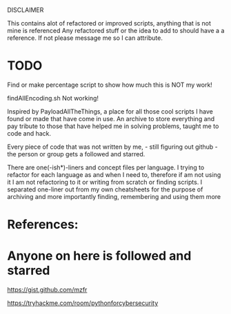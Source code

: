 DISCLAIMER

This contains alot of refactored or improved scripts, anything that is not mine is referenced
Any refactored stuff or the idea to add to should have a a reference. If not please message me so I can attribute.

# TODO 
Find or make percentage script to show how much this is NOT my work!

findAllEncoding.sh Not working!

Inspired by PayloadAllTheThings, a place for all those cool scripts I have found or made that have come in use.
An archive to store everything and pay tribute to those that have helped me in solving problems, taught me to code and hack.

Every piece of code that was not written by me, - still figuring out github - the person or group gets a followed and starred.


There are one(-ish*)-liners and concept files per language.
I trying to refactor for each language as and when I need to, therefore if am not using it I am not refactoring to it or writing from scratch or finding scripts.
I separated one-liner out from my own cheatsheets for the purpose of archiving and more importantly finding, remembering and using them more


# References:
# Anyone on here is followed and starred

https://gist.github.com/mzfr 

https://tryhackme.com/room/pythonforcybersecurity
